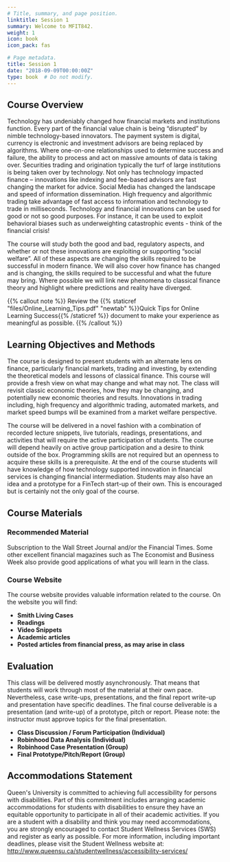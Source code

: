 ```yaml
---
# Title, summary, and page position.
linktitle: Session 1
summary: Welcome to MFIT842.
weight: 1
icon: book
icon_pack: fas

# Page metadata.
title: Session 1
date: "2018-09-09T00:00:00Z"
type: book  # Do not modify.
---
```


## Course Overview

Technology has undeniably changed how financial markets and institutions function. Every part of the financial value chain is being “disrupted” by nimble technology-based innovators. The payment system is digital, currency is electronic and investment advisors are being replaced by algorithms. Where one-on-one relationships used to determine success and failure, the ability to process and act on massive amounts of data is taking over. Securities trading and origination typically the turf of large institutions is being taken over by technology. Not only has technology impacted finance – innovations like indexing and fee-based advisors are fast changing the market for advice. Social Media has changed the landscape and speed of information dissemination. High frequency and algorithmic trading take advantage of fast access to information and technology to trade in milliseconds. Technology and financial innovations can be used for good or not so good purposes. For instance, it can be used to exploit behavioral biases such as underweighting catastrophic events - think of the financial crisis! 

The course will study both the good and bad, regulatory aspects, and whether or not these innovations are exploiting or supporting “social welfare”. All of these aspects are changing the skills required to be successful in modern finance. We will also cover how finance has changed and is changing, the skills required to be successful and what the future may bring. Where possible we will link new phenomena to classical finance theory and highlight where predictions and reality have diverged. 

{{% callout note %}}
Review the {{% staticref "files/Online_Learning_Tips.pdf" "newtab" %}}Quick Tips for Online Learning Success{{% /staticref %}} document to make your
experience as meaningful as possible.
{{% /callout %}}


## Learning Objectives and Methods

The course is designed to present students with an alternate lens on finance, particularly financial markets, trading and investing, by extending the theoretical models and lessons of classical finance. This course will provide a fresh view on what may change and what may not. The class will revisit classic economic theories, how they may be changing, and potentially new economic theories and results. Innovations in trading including, high frequency and algorithmic trading, automated markets, and market speed bumps will be examined from a market welfare perspective. 

The course will be delivered in a novel fashion with a combination of recorded lecture snippets, live tutorials, readings, presentations, and activities that will require the active participation of students. The course will depend heavily on active group participation and a desire to think outside of the box. Programming skills are not required but an openness to acquire these skills is a prerequisite. At the end of the course students will have knowledge of how technology supported innovation in financial services is changing financial intermediation. Students may also have an idea and a prototype for a FinTech start-up of their own. This is encouraged but is certainly not the only goal of the course. 


## Course Materials

### Recommended Material

Subscription to the Wall Street Journal and/or the Financial Times.  Some other excellent financial magazines such as The Economist and Business Week also provide good applications of what you will learn in the class.

### Course Website

The course website provides valuable information related to the course. On the website you will find:

* **Smith Living Cases**
*	**Readings**
*	**Video Snippets**
*	**Academic articles**
*	**Posted articles from financial press, as may arise in class**


## Evaluation

This class will be delivered mostly asynchronously. That means that students will work through most of the material at their own pace. Nevertheless, case write-ups, presentations, and the final report write-up and presentation have specific deadlines. The final course deliverable is a presentation (and write-up) of a prototype, pitch or report. Please note: the instructor must approve topics for the final presentation.

* **Class Discussion / Forum Participation (Individual)**
*	**Robinhood Data Analysis (Individual)**
*	**Robinhood Case Presentation (Group)**
*	**Final Prototype/Pitch/Report (Group)**


## Accommodations Statement

Queen's University is committed to achieving full accessibility for persons with disabilities. Part of this commitment includes arranging academic accommodations for students with disabilities to ensure they have an equitable opportunity to participate in all of their academic activities. If you are a student with a disability and think you may need accommodations, you are strongly encouraged to contact Student Wellness Services (SWS) and register as early as possible.  For more information, including important deadlines, please visit the Student Wellness website at: http://www.queensu.ca/studentwellness/accessibility-services/






